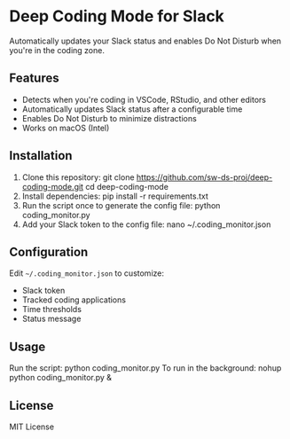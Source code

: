 # Deep Coding Mode for Slack

Automatically updates your Slack status and enables Do Not Disturb when you're in the coding zone.

## Features
- Detects when you're coding in VSCode, RStudio, and other editors
- Automatically updates Slack status after a configurable time
- Enables Do Not Disturb to minimize distractions
- Works on macOS (Intel)

## Installation

1. Clone this repository: git clone https://github.com/sw-ds-proj/deep-coding-mode.git
cd deep-coding-mode
2. Install dependencies: pip install -r requirements.txt
3. Run the script once to generate the config file: python coding_monitor.py
4. Add your Slack token to the config file: nano ~/.coding_monitor.json

## Configuration 

Edit `~/.coding_monitor.json` to customize:
- Slack token
- Tracked coding applications
- Time thresholds
- Status message

## Usage

Run the script: python coding_monitor.py
To run in the background: nohup python coding_monitor.py &

## License
MIT License
